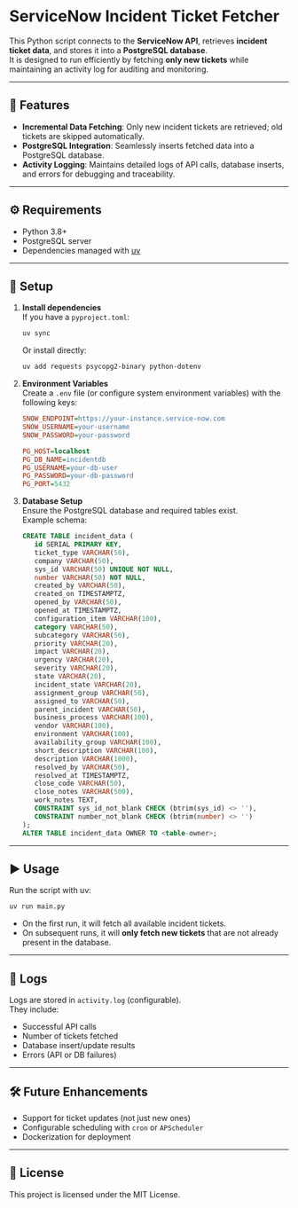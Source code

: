 # ServiceNow Incident Ticket Fetcher

This Python script connects to the **ServiceNow API**, retrieves **incident ticket data**, and stores it into a **PostgreSQL database**.  
It is designed to run efficiently by fetching **only new tickets** while maintaining an activity log for auditing and monitoring.

---

## 🚀 Features
- **Incremental Data Fetching**: Only new incident tickets are retrieved; old tickets are skipped automatically.  
- **PostgreSQL Integration**: Seamlessly inserts fetched data into a PostgreSQL database.  
- **Activity Logging**: Maintains detailed logs of API calls, database inserts, and errors for debugging and traceability.  

---

## ⚙️ Requirements
- Python 3.8+
- PostgreSQL server
- Dependencies managed with [uv](https://github.com/astral-sh/uv)

---

## 🔧 Setup

1. **Install dependencies**  
   If you have a `pyproject.toml`:
   ```bash
   uv sync
   ```

   Or install directly:
   ```bash
   uv add requests psycopg2-binary python-dotenv
   ```

2. **Environment Variables**  
   Create a `.env` file (or configure system environment variables) with the following keys:

   ```ini
   SNOW_ENDPOINT=https://your-instance.service-now.com
   SNOW_USERNAME=your-username
   SNOW_PASSWORD=your-password

   PG_HOST=localhost
   PG_DB_NAME=incidentdb
   PG_USERNAME=your-db-user
   PG_PASSWORD=your-db-password
   PG_PORT=5432
   ```

3. **Database Setup**  
   Ensure the PostgreSQL database and required tables exist.  
   Example schema:
   ```sql
   CREATE TABLE incident_data (
      id SERIAL PRIMARY KEY,
      ticket_type VARCHAR(50),
      company VARCHAR(50),
      sys_id VARCHAR(50) UNIQUE NOT NULL,
      number VARCHAR(50) NOT NULL,
      created_by VARCHAR(50),
      created_on TIMESTAMPTZ,
      opened_by VARCHAR(50),
      opened_at TIMESTAMPTZ,
      configuration_item VARCHAR(100),
      category VARCHAR(50),
      subcategory VARCHAR(50),
      priority VARCHAR(20),
      impact VARCHAR(20),
      urgency VARCHAR(20),
      severity VARCHAR(20),
      state VARCHAR(20),
      incident_state VARCHAR(20),
      assignment_group VARCHAR(50),
      assigned_to VARCHAR(50),
      parent_incident VARCHAR(50),
      business_process VARCHAR(100),
      vendor VARCHAR(100),
      environment VARCHAR(100),
      availability_group VARCHAR(100),
      short_description VARCHAR(100),
      description VARCHAR(1000),
      resolved_by VARCHAR(50),
      resolved_at TIMESTAMPTZ,
      close_code VARCHAR(50),
      close_notes VARCHAR(500),
      work_notes TEXT,
      CONSTRAINT sys_id_not_blank CHECK (btrim(sys_id) <> ''),
      CONSTRAINT number_not_blank CHECK (btrim(number) <> '')
   );
   ALTER TABLE incident_data OWNER TO <table-owner>;
   ```

---

## ▶️ Usage
Run the script with uv:
```bash
uv run main.py
```

- On the first run, it will fetch all available incident tickets.  
- On subsequent runs, it will **only fetch new tickets** that are not already present in the database.  

---

## 📜 Logs
Logs are stored in `activity.log` (configurable).  
They include:
- Successful API calls
- Number of tickets fetched
- Database insert/update results
- Errors (API or DB failures)

---

## 🛠 Future Enhancements
- Support for ticket updates (not just new ones)
- Configurable scheduling with `cron` or `APScheduler`
- Dockerization for deployment

---

## 📝 License
This project is licensed under the MIT License.
